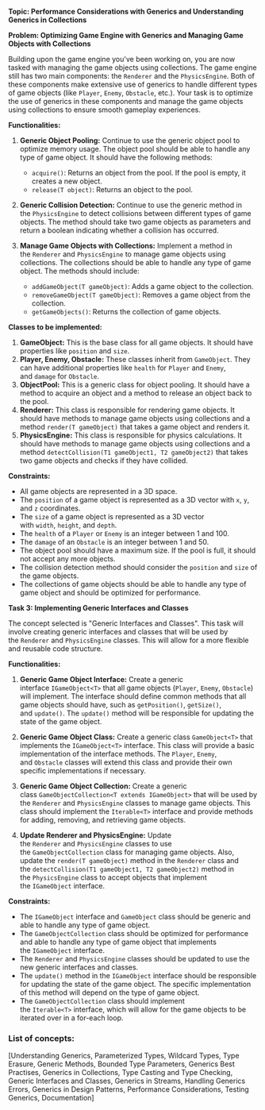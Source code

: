 **Topic: Performance Considerations with Generics and Understanding Generics in Collections**

**Problem: Optimizing Game Engine with Generics and Managing Game Objects with Collections**

Building upon the game engine you've been working on, you are now tasked with managing the game objects using collections. The game engine still has two main components: the `Renderer` and the `PhysicsEngine`. Both of these components make extensive use of generics to handle different types of game objects (like `Player`, `Enemy`, `Obstacle`, etc.). Your task is to optimize the use of generics in these components and manage the game objects using collections to ensure smooth gameplay experiences.

**Functionalities:**

1. **Generic Object Pooling:** Continue to use the generic object pool to optimize memory usage. The object pool should be able to handle any type of game object. It should have the following methods:
    
    - `acquire()`: Returns an object from the pool. If the pool is empty, it creates a new object.
    - `release(T object)`: Returns an object to the pool.
2. **Generic Collision Detection:** Continue to use the generic method in the `PhysicsEngine` to detect collisions between different types of game objects. The method should take two game objects as parameters and return a boolean indicating whether a collision has occurred.
    
3. **Manage Game Objects with Collections:** Implement a method in the `Renderer` and `PhysicsEngine` to manage game objects using collections. The collections should be able to handle any type of game object. The methods should include:
    
    - `addGameObject(T gameObject)`: Adds a game object to the collection.
    - `removeGameObject(T gameObject)`: Removes a game object from the collection.
    - `getGameObjects()`: Returns the collection of game objects.

**Classes to be implemented:**

1. **GameObject:** This is the base class for all game objects. It should have properties like `position` and `size`.
2. **Player, Enemy, Obstacle:** These classes inherit from `GameObject`. They can have additional properties like `health` for `Player` and `Enemy`, and `damage` for `Obstacle`.
3. **ObjectPool:** This is a generic class for object pooling. It should have a method to acquire an object and a method to release an object back to the pool.
4. **Renderer:** This class is responsible for rendering game objects. It should have methods to manage game objects using collections and a method `render(T gameObject)` that takes a game object and renders it.
5. **PhysicsEngine:** This class is responsible for physics calculations. It should have methods to manage game objects using collections and a method `detectCollision(T1 gameObject1, T2 gameObject2)` that takes two game objects and checks if they have collided.

**Constraints:**

- All game objects are represented in a 3D space.
- The `position` of a game object is represented as a 3D vector with `x`, `y`, and `z` coordinates.
- The `size` of a game object is represented as a 3D vector with `width`, `height`, and `depth`.
- The `health` of a `Player` or `Enemy` is an integer between 1 and 100.
- The `damage` of an `Obstacle` is an integer between 1 and 50.
- The object pool should have a maximum size. If the pool is full, it should not accept any more objects.
- The collision detection method should consider the `position` and `size` of the game objects.
- The collections of game objects should be able to handle any type of game object and should be optimized for performance.

**Task 3: Implementing Generic Interfaces and Classes**

The concept selected is "Generic Interfaces and Classes". This task will involve creating generic interfaces and classes that will be used by the `Renderer` and `PhysicsEngine` classes. This will allow for a more flexible and reusable code structure.

**Functionalities:**

1. **Generic Game Object Interface:** Create a generic interface `IGameObject<T>` that all game objects (`Player`, `Enemy`, `Obstacle`) will implement. The interface should define common methods that all game objects should have, such as `getPosition()`, `getSize()`, and `update()`. The `update()` method will be responsible for updating the state of the game object.
    
2. **Generic Game Object Class:** Create a generic class `GameObject<T>` that implements the `IGameObject<T>` interface. This class will provide a basic implementation of the interface methods. The `Player`, `Enemy`, and `Obstacle` classes will extend this class and provide their own specific implementations if necessary.
    
3. **Generic Game Object Collection:** Create a generic class `GameObjectCollection<T extends IGameObject>` that will be used by the `Renderer` and `PhysicsEngine` classes to manage game objects. This class should implement the `Iterable<T>` interface and provide methods for adding, removing, and retrieving game objects.
    
4. **Update Renderer and PhysicsEngine:** Update the `Renderer` and `PhysicsEngine` classes to use the `GameObjectCollection` class for managing game objects. Also, update the `render(T gameObject)` method in the `Renderer` class and the `detectCollision(T1 gameObject1, T2 gameObject2)` method in the `PhysicsEngine` class to accept objects that implement the `IGameObject` interface.
    

**Constraints:**

- The `IGameObject` interface and `GameObject` class should be generic and able to handle any type of game object.
- The `GameObjectCollection` class should be optimized for performance and able to handle any type of game object that implements the `IGameObject` interface.
- The `Renderer` and `PhysicsEngine` classes should be updated to use the new generic interfaces and classes.
- The `update()` method in the `IGameObject` interface should be responsible for updating the state of the game object. The specific implementation of this method will depend on the type of game object.
- The `GameObjectCollection` class should implement the `Iterable<T>` interface, which will allow for the game objects to be iterated over in a for-each loop.





### List of concepts:
[Understanding Generics, Parameterized Types, Wildcard Types, Type Erasure, Generic Methods, Bounded Type Parameters, Generics Best Practises, Generics in Collections, Type Casting and Type Checking, Generic Interfaces and Classes, Generics in Streams, Handling Generics Errors, Generics in Design Patterns, Performance Considerations, Testing Generics, Documentation]